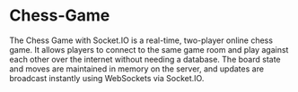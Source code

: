 # Chess-Game
The Chess Game with Socket.IO is a real-time, two-player online chess game. It allows players to connect to the same game room and play against each other over the internet without needing a database. The board state and moves are maintained in memory on the server, and updates are broadcast instantly using WebSockets via Socket.IO.
